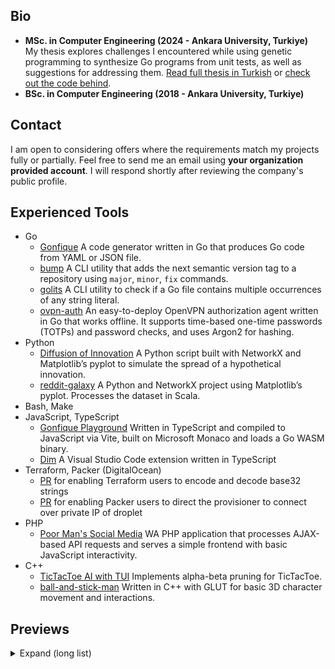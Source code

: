## Bio

-   **MSc. in Computer Engineering (2024 - Ankara University, Turkiye)**  
     My thesis explores challenges I encountered while using genetic programming to synthesize Go programs from unit tests, as well as suggestions for addressing them.
    [Read full thesis in Turkish](https://tez.yok.gov.tr/UlusalTezMerkezi/TezGoster?key=weFMBHaUra8rsS5wi2bmHDKlIvi-IwlFkdPWTMwNi0k9Pt1C4PzNAFzxcjzHPgAW) or [check out the code behind](https://github.com/ufukty/tde/tree/main/app/internal/evolution).
-   **BSc. in Computer Engineering (2018 - Ankara University, Turkiye)**

## Contact

I am open to considering offers where the requirements match my projects fully or partially. Feel free to send me an email using **your organization provided account**. I will respond shortly after reviewing the company's public profile.

## Experienced Tools

-   Go
    -   [Gonfique](https://github.com/ufukty/gonfique) A code generator written in Go that produces Go code from YAML or JSON file.
    -   [bump](https://github.com/ufukty/bump) A CLI utility that adds the next semantic version tag to a repository using `major`, `minor`, `fix` commands.
    -   [golits](https://github.com/ufukty/golits) A CLI utility to check if a Go file contains multiple occurrences of any string literal.
    -   [ovpn-auth](https://github.com/ufukty/ovpn-auth) An easy-to-deploy OpenVPN authorization agent written in Go that works offline. It supports time-based one-time passwords (TOTPs) and password checks, and uses Argon2 for hashing.
-   Python
    -   [Diffusion of Innovation](https://github.com/ufukty/diffusion-of-innovation) A Python script built with NetworkX and Matplotlib’s pyplot to simulate the spread of a hypothetical innovation.
    -   [reddit-galaxy](https://github.com/ufukty/reddit-galaxy) A Python and NetworkX project using Matplotlib’s pyplot. Processes the dataset in Scala.
-   Bash, Make
-   JavaScript, TypeScript
    -   [Gonfique Playground](https://github.com/ufukty/gonfique-playground) Written in TypeScript and compiled to JavaScript via Vite, built on Microsoft Monaco and loads a Go WASM binary.
    -   [Dim](https://github.com/ufukty/dim) A Visual Studio Code extension written in TypeScript
-   Terraform, Packer (DigitalOcean)
    -   [PR](https://github.com/hashicorp/terraform/pull/29127) for enabling Terraform users to encode and decode base32 strings
    -   [PR](https://github.com/hashicorp/packer/pull/10093) for enabling Packer users to direct the provisioner to connect over private IP of droplet
-   PHP
    -   [Poor Man's Social Media](https://github.com/ufukty/poor-man-s-social-media) WA PHP application that processes AJAX-based API requests and serves a simple frontend with basic JavaScript interactivity.
-   C++
    -   [TicTacToe AI with TUI](https://github.com/ufukty/TicTacToe-AI) Implements alpha-beta pruning for TicTacToe.
    -   [ball-and-stick-man](https://github.com/ufukty/ball-and-stick-man) Written in C++ with GLUT for basic 3D character movement and interactions.

## Previews

<details>
<summary>Expand (long list)</summary>

### [Gonfique Playground](https://github.com/ufukty/gonfique-playground)

[![Screenshot of Gonfique Playground](assets/gp.png)](https://github.com/ufukty/gonfique-playground)

Gonfique Playground brings Gonfique to the browser. It is a web app built on the Monaco editor and Golang WASM, providing an extremely responsive development environment where you can see the results of changes to the input file and Gonfique config in real time. Written in TypeScript and built with Vite to produce static files, it still works offline.

### [Gonfique](https://github.com/ufukty/gonfique)

[![Gonfique logo](assets/gonfique.png)](https://github.com/ufukty/gonfique)

An offline, customizable tool that generates Go code for YAML or JSON files, designed for those seeking an alternative to Mholt’s JSON-to-Go. The pre-alpha of version 2 introduces new features such as overriding resolved type expressions, implementing struct iterators, providing a choice between struct or map representations for JSON/YAML objects, and assigning parent references to nodes. It also improves existing capabilities, such as auto-generated type names that avoid collisions by choosing the shortest semantically valid name, and importing external packages for type replacement.

### [Dim](https://github.com/ufukty/dim)

[![Dim logo](assets/dim.png)](https://github.com/ufukty/dim)

A Visual Studio Code extension that reduces the opacity of matching statements and expressions to help the main logic stand out. Originally intended for pushing Go’s error-wrapping blocks and JavaScript logging lines slightly into the background.

### [ovpn-auth](https://github.com/ufukty/ovpn-auth)

Provides basic authentication for an OpenVPN server. It supports TOTP-based codes and password checks and uses Argon2 to handle hashing securely.

### [Reddit Galaxy (2021)](https://github.com/ufukty/reddit-galaxy)

Shows the connections between subreddits based on shared links; one end of the link is orange, the other is blue. Built with Apache Spark, Python, and Matplotlib.

[![reddit galaxy](assets/reddit-galaxy.jpg)](https://github.com/ufukty/reddit-galaxy)

### [Diffusion of Innovation simulation (2020)](https://github.com/ufukty/diffusion-of-innovation)

Simulates the spread of a hypothetical innovation in different types of communities, where members progress through seven states (from initial awareness to confirmation). Observes the resulting s-curve of adoption and the role of high-degree nodes. Created using Python, Matplotlib, and NetworkX.

[![diffusion of innovation project screen capture](assets/doi.gif)](https://github.com/ufukty/doi)

### [ball-and-stick-man (2016)](https://github.com/ufukty/ball-and-stick-man)

A basic 3D demonstration with a movable camera, animated arms, a “tour” mode, and waving interactions. Created with C++ and OpenGL (GLUT).

[![footage for ball-and-stick-man project](assets/ball-and-stick.gif)](https://github.com/ufukty/ball-and-stick-man)

### [Poor Man's Social Media (2016,2024)](https://github.com/ufukty/poor-man-s-social-media)

A PHP-based application that processes AJAX calls to an API and provides a straightforward frontend for user interaction with JavaScript.

[![screen capture of poor man's social media project](assets/social.gif)](https://github.com/ufukty/poor-man-s-social-media)

</details>
